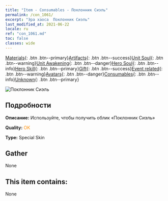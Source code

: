 ```yaml
---
title: "Item - Consumables - Поклонник Сиэль"
permalink: /con_1061/
excerpt: "Эра хаоса  Поклонник Сиэль"
last_modified_at: 2021-06-22
locale: ru
ref: "con_1061.md"
toc: false
classes: wide
---
```

 [Materials](/ItemsRU/){: .btn .btn--primary}[Artifacts](/ItemsRU/Artifacts/){: .btn .btn--success}[Unit Soul](/ItemsRU/UnitSoul/){: .btn .btn--warning}[Unit Awakening](/ItemsRU/UnitAwakening/){: .btn .btn--danger}[Hero Soul](/ItemsRU/HeroSoul/){: .btn .btn--info}[Hero Skill](/ItemsRU/HeroSkill/){: .btn .btn--primary}[Gift](/ItemsRU/Gift/){: .btn .btn--success}[Event related](/ItemsRU/Events/){: .btn .btn--warning}[Avatars](/ItemsRU/Avatars/){: .btn .btn--danger}[Consumables](/ItemsRU/Consumables/){: .btn .btn--info}[Unknown](/ItemsRU/Unknown/){: .btn .btn--primary}

 ![Поклонник Сиэль](/images/h/h_Ciele3.jpg)

## Подробности
 **Описание:** Используйте, чтобы получить облик «Поклонник Сиэль»

 **Quality:** <span style="color: #FF8C00">OK</span>

 **Type:** Special Skin

## Gather

  None

## This item contains:

  None

